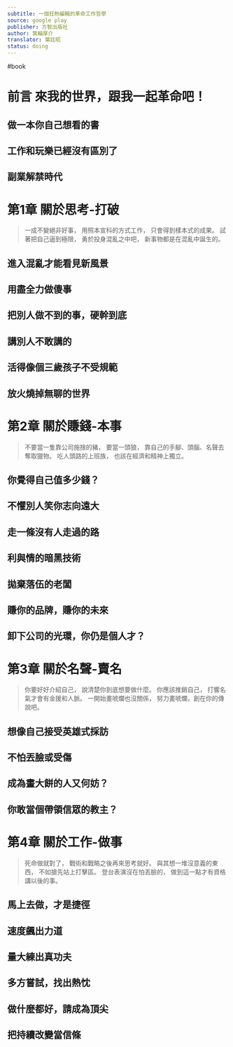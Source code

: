 ```yaml
---
subtitle: 一個狂熱編輯的革命工作哲學
source: google play
publisher: 方智出版社
author: 箕輪厚介
translator: 葉廷昭
status: doing
---
```

#book 

# 前言 來我的世界，跟我一起革命吧！

## 做一本你自己想看的書

## 工作和玩樂已經沒有區別了

## 副業解禁時代

# 第1章 關於思考-打破

> 一成不變絕非好事，
> 用照本宣科的方式工作，
> 只會得到樣本式的成果。
> 試著把自己逼到極限，
> 勇於投身混亂之中吧，
> 新事物都是在混亂中誕生的。

## 進入混亂才能看見新風景

## 用盡全力做傻事

## 把別人做不到的事，硬幹到底

## 講別人不敢講的

## 活得像個三歲孩子不受規範

## 放火燒掉無聊的世界

# 第2章 關於賺錢-本事

> 不要當一隻靠公司施捨的豬，
> 要當一頭狼，
> 靠自己的手腳、頭腦、名聲去奪取獵物。
> 吃人頭路的上班族，
> 也該在經濟和精神上獨立。

## 你覺得自己值多少錢？

## 不懼別人笑你志向遠大

## 走一條沒有人走過的路

## 利與情的暗黑技術

## 拋棄落伍的老闆

## 賺你的品牌，賺你的未來

## 卸下公司的光環，你仍是個人才？

# 第3章 關於名聲-賣名

> 你要好好介紹自己，
> 說清楚你到底想要做什麼。
> 你應該推銷自己，
> 打響名氣才會有金援和人脈。
> 一開始畫唬爛也沒關係，
> 努力畫唬爛，創在你的傳說吧。

## 想像自己接受英雄式採訪

## 不怕丟臉或受傷

## 成為畫大餅的人又何妨？

## 你敢當個帶領信眾的教主？

# 第4章 關於工作-做事

> 死命做就對了，
> 戰術和戰略之後再來思考就好。
> 與其想一堆沒意義的東西，
> 不如搶先站上打擊區。
> 登台表演沒在怕丟臉的，
> 做到這一點才有資格講以後的事。

## 馬上去做，才是捷徑

## 速度飆出力道

## 量大練出真功夫

## 多方嘗試，找出熱忱

## 做什麼都好，請成為頂尖

## 把持續改變當信條

